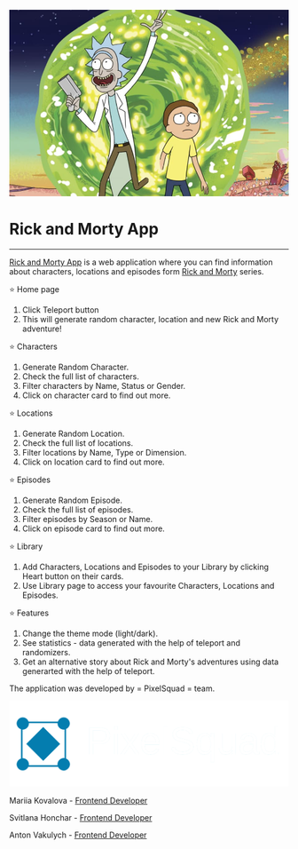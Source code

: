 ![](.gitbook/assets/RickAndMort.jpg)

# Rick and Morty App

---

[Rick and Morty App](https://mariia-kovalova.github.io/rick-and-morty-app/) is a
web application where you can find information about characters, locations and
episodes form [Rick and Morty](https://www.netflix.com/ua/title/80014749)
series.

⭐ Home page

1. Click Teleport button
2. This will generate random character, location and new Rick and Morty
   adventure!

⭐ Characters

1. Generate Random Character.
2. Check the full list of characters.
3. Filter characters by Name, Status or Gender.
4. Click on character card to find out more.

⭐ Locations

1. Generate Random Location.
2. Check the full list of locations.
3. Filter locations by Name, Type or Dimension.
4. Click on location card to find out more.

⭐ Episodes

1. Generate Random Episode.
2. Check the full list of episodes.
3. Filter episodes by Season or Name.
4. Click on episode card to find out more.

⭐ Library

1. Add Characters, Locations and Episodes to your Library by clicking Heart
   button on their cards.
2. Use Library page to access your favourite Characters, Locations and Episodes.

⭐ Features

1. Change the theme mode (light/dark).
2. See statistics - data generated with the help of teleport and randomizers.
3. Get an alternative story about Rick and Morty's adventures using data
   generarted with the help of teleport.

The application was developed by = PixelSquad = team.

![](.gitbook/assets/logoPS.png)

Mariia Kovalova -
[Frontend Developer](https://www.linkedin.com/in/mariia-kova-lova/)

Svitlana Honchar -
[Frontend Developer](https://www.linkedin.com/in/svitlana-honchar/)

Anton Vakulych -
[Frontend Developer](https://www.linkedin.com/in/%D0%B0%D0%BD%D1%82%D0%BE%D0%BD-%D0%B2%D0%B0%D0%BA%D1%83%D0%BB%D0%B8%D1%87-119b99225/)
